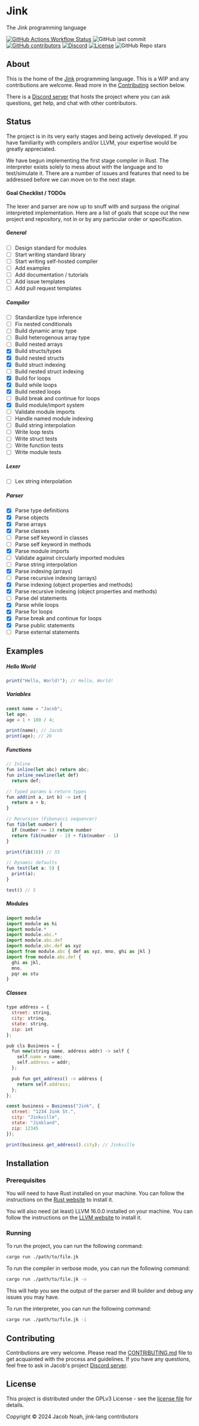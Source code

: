 # Jink 
The Jink programming language

[![GitHub Actions Workflow Status](https://img.shields.io/github/actions/workflow/status/jink-lang/jink/rust.yml?style=for-the-badge&label=Tests)](https://github.com/jink-lang/jink/actions/workflows/rust.yml)
![GitHub last commit](https://img.shields.io/github/last-commit/jink-lang/jink?style=for-the-badge)
[![GitHub contributors](https://img.shields.io/github/contributors-anon/jink-lang/jink?style=for-the-badge)](https://github.com/jink-lang/jink/graphs/contributors)
[![Discord](https://img.shields.io/discord/365599795886161941?label=Discord&style=for-the-badge)](https://discord.gg/cWzcQz2)
[![License](https://img.shields.io/github/license/jink-lang/jink?style=for-the-badge)](LICENSE)
![GitHub Repo stars](https://img.shields.io/github/stars/jink-lang/jink?style=for-the-badge)

## About
This is the home of the [Jink](https://github.com/jink-lang/jink) programming language. This is a WIP and any contributions are welcome. Read more in the [Contributing](#contributing) section below.

There is a [Discord server](https://discord.gg/cWzcQz2) that hosts the project where you can ask questions, get help, and chat with other contributors.

## Status
The project is in its very early stages and being actively developed. If you have familiarity with compilers and/or LLVM, your expertise would be greatly appreciated.

We have begun implementing the first stage compiler in Rust. The interpreter exists solely to mess about with the language and to test/simulate it. There are a number of issues and features that need to be addressed before we can move on to the next stage.

#### Goal Checklist / TODOs

The lexer and parser are now up to snuff with and surpass the original interpreted implementation. Here are a list of goals that scope out the new project and repository, not in or by any particular order or specification.

##### General
- [ ] Design standard for modules
- [ ] Start writing standard library
- [ ] Start writing self-hosted compiler
- [ ] Add examples
- [ ] Add documentation / tutorials
- [ ] Add issue templates
- [ ] Add pull request templates
##### Compiler
- [ ] Standardize type inference
- [ ] Fix nested conditionals
- [ ] Build dynamic array type
- [ ] Build heterogenous array type
- [ ] Build nested arrays
- [x] Build structs/types
- [x] Build nested structs
- [x] Build struct indexing
- [ ] Build nested struct indexing
- [x] Build for loops
- [x] Build while loops
- [x] Build nested loops
- [ ] Build break and continue for loops
- [x] Build module/import system
- [ ] Validate module imports
- [ ] Handle named module indexing
- [ ] Build string interpolation
- [ ] Write loop tests
- [ ] Write struct tests
- [ ] Write function tests
- [ ] Write module tests
##### Lexer
- [ ] Lex string interpolation
##### Parser
- [x] Parse type definitions
- [x] Parse objects
- [x] Parse arrays
- [x] Parse classes
- [ ] Parse self keyword in classes
- [ ] Parse self keyword in methods
- [x] Parse module imports
- [ ] Validate against circularly imported modules
- [ ] Parse string interpolation
- [x] Parse indexing (arrays)
- [ ] Parse recursive indexing (arrays)
- [x] Parse indexing (object properties and methods)
- [x] Parse recursive indexing (object properties and methods)
- [ ] Parse del statements
- [x] Parse while loops
- [x] Parse for loops
- [x] Parse break and continue for loops
- [x] Parse public statements
- [ ] Parse external statements

## Examples

##### Hello World
```js
print("Hello, World!"); // Hello, World!
```

##### Variables
```js
const name = "Jacob";
let age;
age = 1 + 100 / 4;

print(name); // Jacob
print(age); // 26
```

##### Functions
```js
// Inline
fun inline(let abc) return abc;
fun inline_newline(let def)
  return def;

// Typed params & return types
fun add(int a, int b) -> int {
  return a + b;
}

// Recursion (Fibonacci sequencer)
fun fib(let number) {
  if (number <= 1) return number
  return fib(number - 2) + fib(number - 1)
}

print(fib(10)) // 55

// Dynamic defaults
fun test(let a: 5) {
  print(a);
}

test() // 5
```

##### Modules
```js
import module
import module as hi
import module.*
import module.abc.*
import module.abc.def
import module.abc.def as xyz
import from module.abc { def as xyz, mno, ghi as jkl }
import from module.abc.def {
  ghi as jkl,
  mno,
  pqr as stu
}
```

##### Classes
```js
type address = {
  street: string,
  city: string,
  state: string,
  zip: int
};

pub cls Business = {
  fun new(string name, address addr) -> self {
    self.name = name;
    self.address = addr;
  };

  pub fun get_address() -> address {
    return self.address;
  };
};

const business = Business("Jink", {
  street: "1234 Jink St.",
  city: "Jinkville",
  state: "Jinkland",
  zip: 12345
});

print(business.get_address().city); // Jinkville
```

## Installation

### Prerequisites

You will need to have Rust installed on your machine. You can follow the instructions on the [Rust website](https://www.rust-lang.org/tools/install) to install it.

You will also need (at least) LLVM 16.0.0 installed on your machine. You can follow the instructions on the [LLVM website](https://releases.llvm.org/download.html) to install it.

### Running

To run the project, you can run the following command:

```bash
cargo run ./path/to/file.jk
```

To run the compiler in verbose mode, you can run the following command:

```bash
cargo run ./path/to/file.jk -v
```

This will help you see the output of the parser and IR builder and debug any issues you may have.

To run the interpreter, you can run the following command:

```bash
cargo run ./path/to/file.jk -i
```

## Contributing

Contributions are very welcome. Please read the [CONTRIBUTING.md](./.github/docs/CONTRIBUTING.md) file to get acquainted with the process and guidelines. If you have any questions, feel free to ask in Jacob's project [Discord server](https://discord.gg/cWzcQz2).

## License

This project is distributed under the GPLv3 License - see the [license file](LICENSE) for details.

Copyright © 2024 Jacob Noah, jink-lang contributors
